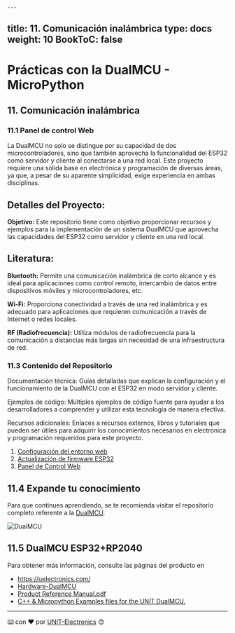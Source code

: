     ---
title: 11. Comunicación inalámbrica
type: docs
weight: 10
BookToC: false
---

# Prácticas con la DualMCU - MicroPython

##    11. Comunicación inalámbrica
### 11.1 Panel de control Web 

La DualMCU no solo se distingue por su capacidad de dos microcontroladores, sino que también aprovecha la funcionalidad del ESP32 como servidor y cliente al conectarse a una red local. Este proyecto requiere una sólida base en electrónica y programación de diversas áreas, ya que, a pesar de su aparente simplicidad, exige experiencia en ambas disciplinas.

## Detalles del Proyecto:

**Objetivo:** Este repositorio tiene como objetivo proporcionar recursos y ejemplos para la implementación de un sistema DualMCU que aprovecha las capacidades del ESP32 como servidor y cliente en una red local.

## Literatura:
**Bluetooth:** Permite una comunicación inalámbrica de corto alcance y es ideal para aplicaciones como control remoto, intercambio de datos entre dispositivos móviles y microcontroladores, etc.

**Wi-Fi:** Proporciona conectividad a través de una red inalámbrica y es adecuado para aplicaciones que requieren comunicación a través de Internet o redes locales.

**RF (Radiofrecuencia):** Utiliza módulos de radiofrecuencia para la comunicación a distancias más largas sin necesidad de una infraestructura de red.



### 11.3 Contenido del Repositorio


Documentación técnica: Guías detalladas que explican la configuración y el funcionamiento de la DualMCU con el ESP32 en modo servidor y cliente.

Ejemplos de código: Múltiples ejemplos de código fuente para ayudar a los desarrolladores a comprender y utilizar esta tecnología de manera efectiva.

Recursos adicionales: Enlaces a recursos externos, libros y tutoriales que pueden ser útiles para adquirir los conocimientos necesarios en electrónica y programación requeridos para este proyecto.

1. [Configuración del entorno web](./Docs/Config_environment.md)
1. [Actualización de firmware ESP32](https://github.com/UNIT-Electronics/DualMCU-ESP32-MicroPython#actualizaci%C3%B3n-de-firmware)
1. [Panel de Control Web](./Docs/Panel_control_web.md)





## 11.4 Expande tu conocimiento 

Para que continues aprendiendo, se te recomienda visitar el repositorio completo referente a la [DualMCU](https://github.com/UNIT-Electronics/DualMCU).

![DualMCU](/docs/11-Comunicación_inalambrica/images/EU0002-DUALMCU_V3.1.2.jpg)

## 11.5 DualMCU ESP32+RP2040 

Para obtener más información, consulte las páginas del producto en

* https://uelectronics.com/
* [Hardware-DualMCU](https://github.com/UNIT-Electronics/DualMCU/tree/main/Hardware)
* [Product Reference Manual.pdf](https://github.com/UNIT-Electronics/DualMCU/blob/main/DualMCU(Product%20Reference%20Manual).pdf)
* [C++ & Micropython Examples files for the UNIT DualMCU.](https://github.com/UNIT-Electronics/DualMCU/tree/main/Examples)


---
⌨️ con ❤️ por [UNIT-Electronics](https://github.com/UNIT-Electronics) 😊
 
